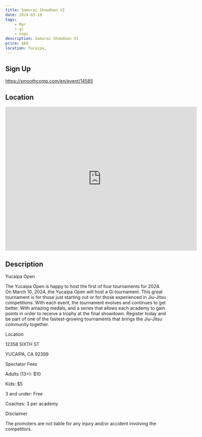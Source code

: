 ```yaml
---
title: Samurai Showdown VI
date: 2024-03-10
tags:
    - Mar
    - gi 
    - nogi 
description: Samurai Showdown VI
price: $60
location: Yucaipa,
---
```

## Sign Up
https://smoothcomp.com/en/event/14585

## Location
<iframe src="https://www.google.com/maps/embed?pb=!1m18!1m12!1m3!1d12345.6789!2d-117.0615944!3d34.0285691!2m3!1f0!2f0!3f0!3m2!1i1024!2i768!4f13.1!3m3!1m2!1s0x0%3A0x0!2z34.0285691!5e0!3m2!1sen!2sus!4v1234567890" width="600" height="450" style="border:0;" allowfullscreen="" loading="lazy"></iframe>

## Description
Yucaipa Open


The Yucaipa Open is happy to host the first of four tournaments for 2024. On March 10, 2024, the Yucaipa Open will host a Gi tournament. This great tournament is for those just starting out or for those experienced in Jiu-Jitsu competitions. With each event, the tournament evolves and continues to get better. With amazing medals, and a series that allows each academy to gain points in order to receive a trophy at the final showdown. Register today and be part of one of the fastest-growing tournaments that brings the Jiu-Jitsu community together.


Location


12358 SIXTH ST


YUCAIPA, CA 92399


Spectator Fees


Adults (13+): $10


Kids: $5


3 and under: Free


Coaches: 3 per academy


Disclaimer


The promoters are not liable for
any injury and/or accident involving the competitors.